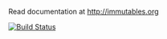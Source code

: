 Read documentation at http://immutables.org

[![Build Status](https://travis-ci.org/immutables/org.immutables.png?branch=master)](https://travis-ci.org/immutables/org.immutables)
